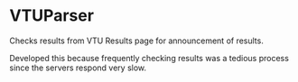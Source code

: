 # VTUParser

Checks results from VTU Results page for announcement of results.

Developed this because frequently checking results was a tedious process since the servers respond very slow.
